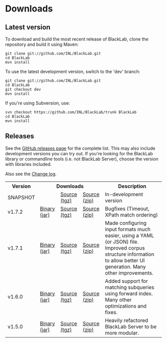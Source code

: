 # Downloads

## Latest version

To download and build the most recent release of BlackLab, clone the repository and build it using Maven:

	git clone git://github.com/INL/BlackLab.git
	cd BlackLab
	mvn install
	
To use the latest development version, switch to the 'dev' branch:

	git clone git://github.com/INL/BlackLab.git
	cd BlackLab
	git checkout dev
	mvn install
	
If you're using Subversion, use:

	svn checkout https://github.com/INL/BlackLab/trunk BlackLab
	cd BlackLab
	mvn install

## Releases

See the [GitHub releases page](https://github.com/INL/BlackLab/releases/) for the complete list. This may also include development versions you can try out. If you're looking for the BlackLab library or commandline tools (i.e. not BlackLab Server), choose the version with libraries included.

Also see the [Change log](changelog.html).

<table>
	<tbody>
		<tr>
			<th>Version</th>
			<th colspan='3'>Downloads</th>
			<th>Description</th>
		</tr>
		<tr>
			<td>SNAPSHOT</td>
			<td></td>
			<td><a href='https://github.com/INL/BlackLab/archive/master.tar.gz'>Source (tgz)</a></td>
			<td><a href='https://github.com/INL/BlackLab/archive/master.zip'>Source (zip)</a></td>
			<td>In-development version</td>
		</tr>
        <tr>
            <td>v1.7.2</td>
            <td><a href='https://github.com/INL/BlackLab/releases/download/v1.7.2/blacklab-1.7.2.jar'>Binary (jar)</a></td>
            <td><a href='https://github.com/INL/BlackLab/archive/v1.7.2.tar.gz'>Source (tgz)</a></td>
            <td><a href='https://github.com/INL/BlackLab/archive/v1.7.2.zip'>Source (zip)</a></td>
            <td>Bugfixes (Timeout, XPath match ordering)</td>
        </tr>
		<tr>
			<td>v1.7.1</td>
			<td><a href='https://github.com/INL/BlackLab/releases/download/v1.7.1/blacklab-1.7.1.jar'>Binary (jar)</a></td>
			<td><a href='https://github.com/INL/BlackLab/archive/v1.7.1.tar.gz'>Source (tgz)</a></td>
			<td><a href='https://github.com/INL/BlackLab/archive/v1.7.1.zip'>Source (zip)</a></td>
			<td>Made configuring input formats much easier, using a YAML (or JSON) file. Improved corpus structure information to allow better UI generation. Many other improvements.</td>
		</tr>
		<tr>
			<td>v1.6.0</td>
			<td><a href='https://github.com/INL/BlackLab/releases/download/v1.6.0/blacklab-1.6.0.jar'>Binary (jar)</a></td>
			<td><a href='https://github.com/INL/BlackLab/archive/v1.6.0.tar.gz'>Source (tgz)</a></td>
			<td><a href='https://github.com/INL/BlackLab/archive/v1.6.0.zip'>Source (zip)</a></td>
			<td>Added support for matching subqueries using forward index. Many other optimizations and fixes.</td>
		</tr>
		<tr>
			<td>v1.5.0</td>
			<td><a href='https://github.com/INL/BlackLab/releases/download/v1.5.0/blacklab-1.5.0.jar'>Binary (jar)</a></td>
			<td><a href='https://github.com/INL/BlackLab/archive/v1.5.0.tar.gz'>Source (tgz)</a></td>
			<td><a href='https://github.com/INL/BlackLab/archive/v1.5.0.zip'>Source (zip)</a></td>
			<td>Heavily refactored BlackLab Server to be more modular.</td>
		</tr>
	</tbody>
</table>

